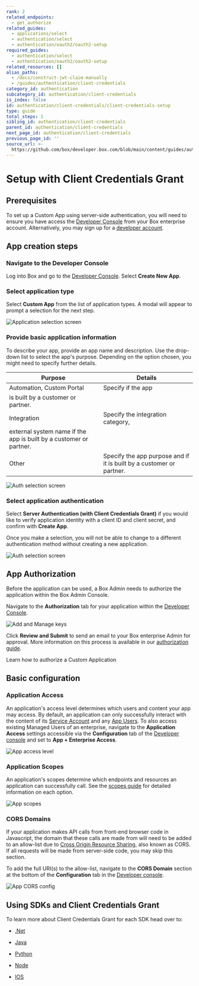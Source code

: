 ```yaml
---
rank: 2
related_endpoints:
  - get_authorize
related_guides:
  - applications/select
  - authentication/select
  - authentication/oauth2/oauth2-setup
required_guides:
  - authentication/select
  - authentication/oauth2/oauth2-setup
related_resources: []
alias_paths:
  - /docs/construct-jwt-claim-manually
  - /guides/authentication/client-credentials
category_id: authentication
subcategory_id: authentication/client-credentials
is_index: false
id: authentication/client-credentials/client-credentials-setup
type: guide
total_steps: 1
sibling_id: authentication/client-credentials
parent_id: authentication/client-credentials
next_page_id: authentication/client-credentials
previous_page_id: ''
source_url: >-
  https://github.com/box/developer.box.com/blob/main/content/guides/authentication/client-credentials/client-credentials-setup.md
---
```

# Setup with Client Credentials Grant

## Prerequisites

To set up a Custom App using server-side authentication, you will need to ensure
you have access the [Developer Console][devconsole] from your Box enterprise
account. Alternatively, you may sign up for a [developer account][devaccount].

## App creation steps

### Navigate to the Developer Console

Log into Box and go to the [Developer Console][devconsole].
Select **Create New App**.

### Select application type

Select **Custom App** from the list of application types. A modal will appear to
prompt a selection for the next step.

<ImageFrame border>

![Application selection screen](../images/select-app-type.png)

</ImageFrame>

### Provide basic application information

<!-- markdownlint-disable line-length -->

To describe your app, provide an app name and description.
Use the drop-down list to select the app's purpose.
Depending on the option chosen, you might
need to specify further details.

| Purpose | Details|
|------| --------|
|Automation, Custom Portal| Specify if the app
is built by a customer or partner. |
|Integration|  Specify the integration category,
external system name if the app is built by a customer or partner. |
|Other| Specify the app purpose and if it is built by a customer or partner. |

<ImageFrame border center width="300">

>
![Auth selection screen](../images/custom-app-selection.png)

</ImageFrame>

<!-- markdownlint-enable line-length -->

### Select application authentication

Select **Server Authentication (with Client Credentials Grant)**
if you would like to verify
application identity with a client
ID and client secret, and confirm with **Create App**.

<Message warning>

Once you make a selection, you will not be able to change to a different
authentication method without creating a new application.

</Message>

<ImageFrame border center width="300">

>
![Auth selection screen](../images/custom-app-authentication-client.png)

</ImageFrame>

## App Authorization

Before the application can be used, a Box Admin needs to authorize the
application within the Box Admin Console.

Navigate to the **Authorization** tab for your application within the
[Developer Console][devconsole].

<ImageFrame border width="400" center>

![Add and Manage keys](../images/app-authorization.png)

</ImageFrame>

Click **Review and Submit** to send an email to your Box enterprise Admin for
approval. More information on this process is available in our
[authorization guide][app-auth].

<CTA to='g://authorization/custom-app-approval'>

Learn how to authorize a Custom Application

</CTA>

## Basic configuration

### Application Access

An application's access level determines which users and content your app may
access. By default, an application can only successfully interact with the
content of its [Service Account][sa] and any [App Users][user-types]. To also
access existing Managed Users of an enterprise, navigate to the
**Application Access** settings accessible via the **Configuration** tab of the
[Developer console][devconsole] and set to **App + Enterprise Access**. 

<ImageFrame border>

![App access level](../images/app-access-level.png)

</ImageFrame>

### Application Scopes

An application's scopes determine which endpoints and resources an application
can successfully call. See the [scopes guide][scopes] for detailed information
on each option.

<ImageFrame border width="600" center>

![App scopes](../images/app-scopes.png)

</ImageFrame>

### CORS Domains

If your application makes API calls from front-end browser code in
Javascript, the domain that these calls are made from will need to be
added to an allow-list due to [Cross Origin Resource Sharing][cors],
also known as CORS. If all requests will be made from server-side code,
you may skip this section.

To add the full URI(s) to the allow-list, navigate to the **CORS Domain**
section at the bottom of the **Configuration** tab in the
[Developer console][devconsole].

<ImageFrame border>

![App CORS config](../images/app-cors.png)

</ImageFrame>

## Using SDKs and Client Credentials Grant

To learn more about Client Credentials Grant for each SDK head over to:

- [.Net][.Net]

- [Java][Java]

- [Python][Python]

- [Node][Node]

- [IOS][IOS]

[.Net]: https://github.com/box/box-windows-sdk-v2/blob/main/docs/authentication.md#server-auth-with-ccg
[Java]: https://github.com/box/box-java-sdk/blob/main/doc/authentication.md#client-credentials-grant
[Python]: https://github.com/box/box-python-sdk/blob/main/docs/usage/authentication.md#client-credentials-grant
[Node]: https://github.com/box/box-node-sdk/blob/main/docs/authentication.md#client-credentials-grant-authentication
[IOS]: https://github.com/box/box-ios-sdk/blob/main/docs/usage/authentication.md#client-credentials-grant

[devconsole]: https://app.box.com/developers/console
[devaccount]: https://account.box.com/signup/n/developer
[scopes]: g://api-calls/permissions-and-errors/scopes
[cors]: https://en.wikipedia.org/wiki/Cross-origin_resource_sharing
[user-types]: g://getting-started/user-types
[sa]: g://getting-started/user-types/service-account
[app-auth]: g://authorization